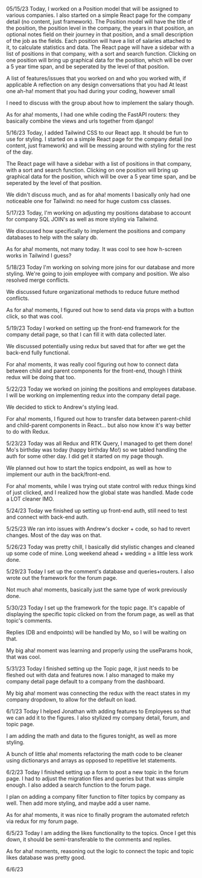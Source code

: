 05/15/23
Today, I worked on a Position model that will be assigned to various companies. I also started on a simple React page for the company detail (no content, just framework).
The Position model will have the title of the position, the position level in the company, the years in that position, an optional notes field on their journey in that position, and a small description of the job as the fields. Each position will have a list of salaries attached to it, to calculate statistics and data.
The React page will have a sidebar with a list of positions in that company, with a sort and search function. Clicking on one position will bring up graphical data for the position, which will be over a 5 year time span, and be seperated by the level of that position.

A list of features/issues that you worked on and who you worked with, if applicable
A reflection on any design conversations that you had
At least one ah-ha! moment that you had during your coding, however small

I need to discuss with the group about how to implement the salary though.

As for aha! moments, I had one while coding the FastAPI routers: they basically combine the views and urls together from django!

5/16/23
Today, I added Tailwind CSS to our React app. It should be fun to use for styling. I started on a simple React page for the company detail (no content, just framework) and will be messing around with styling for the rest of the day.

The React page will have a sidebar with a list of positions in that company, with a sort and search function. Clicking on one position will bring up graphical data for the position, which will be over a 5 year time span, and be seperated by the level of that position.

We didn't discuss much, and as for aha! moments I basically only had one noticeable one for Tailwind: no need for huge custom css classes.

5/17/23
Today, I'm working on adjusting my positions database to account for company SQL JOIN's as well as more styling via Tailwind.

We discussed how specifically to implement the positions and company databases to help with the salary db.

As for aha! moments, not many today. It was cool to see how h-screen works in Tailwind I guess?

5/18/23
Today I'm working on solving more joins for our database and more styling. We're going to join employee with company and position. We also resolved merge conflicts.

We discussed future organizational methods to reduce future method conflicts.

As for aha! moments, I figured out how to send data via props with a button click, so that was cool.

5/19/23
Today I worked on setting up the front-end framework for the company detail page, so that I can fill it with data collected later.

We discussed potentially using redux but saved that for after we get the back-end fully functional.

For aha! moments, it was really cool figuring out how to connect data between child and parent components for the front-end, though I think redux will be doing that too.

5/22/23
Today we worked on joining the positions and employees database. I will be working on implementing redux into the company detail page.

We decided to stick to Andrew's styling lead.

For aha! moments, I figured out how to transfer data between parent-child and child-parent components in React... but also now know it's way better to do with Redux.

5/23/23
Today was all Redux and RTK Query, I managed to get them done! Mo's birthday was today (happy birthday Mo!) so we tabled handling the auth for some other day. I did get it started on my page though.

We planned out how to start the topics endpoint, as well as how to implement our auth in the back/front-end.

For aha! moments, while I was trying out state control with redux things kind of just clicked, and I realized how the global state was handled. Made code a LOT cleaner IMO.

5/24/23
Today we finished up setting up front-end auth, still need to test and connect with back-end auth.

5/25/23
We ran into issues with Andrew's docker + code, so had to revert changes. Most of the day was on that.

5/26/23
Today was pretty chill, I basically did stylistic changes and cleaned up some code of mine. Long weekend ahead + wedding = a little less work done.

5/29/23
Today I set up the comment's database and queries+routers. I also wrote out the framework for the forum page.

Not much aha! moments, basically just the same type of work previously done.

5/30/23
Today I set up the framework for the topic page. It's capable of displaying the specific topic clicked on from the forum page, as well as that topic's comments.

Replies (DB and endpoints) will be handled by Mo, so I will be waiting on that.

My big aha! moment was learning and properly using the useParams hook, that was cool.

5/31/23
Today I finished setting up the Topic page, it just needs to be fleshed out with data and features now. I also managed to make my company detail page default to a company from the dashboard.

My big aha! moment was connecting the redux with the react states in my company dropdown, to allow for the default on load.

6/1/23
Today I helped Jonathan with adding features to Employees so that we can add it to the figures. I also stylized my company detail, forum, and topic page.

I am adding the math and data to the figures tonight, as well as more styling.

A bunch of little aha! moments refactoring the math code to be cleaner using dictionarys and arrays as opposed to repetitive let statements.

6/2/23
Today I finished setting up a form to post a new topic in the forum page. I had to adjust the migration files and queries but that was simple enough. I also added a search function to the forum page.

I plan on adding a company filter function to filter topics by company as well. Then add more styling, and maybe add a user name.

As for aha! moments, it was nice to finally program the automated refetch via redux for my forum page.

6/5/23
Today I am adding the likes functionality to the topics. Once I get this down, it should be semi-transferable to the comments and replies.

As for aha! moments, reasoning out the logic to connect the topic and topic likes database was pretty good.

6/6/23
